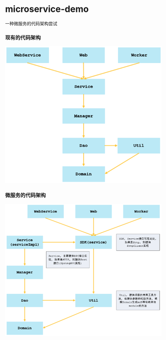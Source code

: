 # microservice-demo
一种微服务的代码架构尝试

### 现有的代码架构

![微服务项目的模块依赖关系](yollock-doc/image/current-modules.png "bash")

### 微服务的代码架构

![微服务项目的模块依赖关系](yollock-doc/image/microservice-modules.png "bash")




